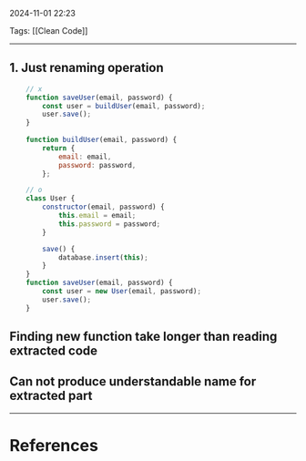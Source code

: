 2024-11-01 22:23

Tags: [[Clean Code]]

---
## 1. Just renaming operation
 
```js
	// x
	function saveUser(email, password) {
		const user = buildUser(email, password);
		user.save();
	}
		
	function buildUser(email, password) {
		return {
			email: email,
			password: password,
		};

	// o
	class User {
		constructor(email, password) {
			this.email = email;		
			this.password = password;
		}

		save() {
			database.insert(this);
		}
	}
	function saveUser(email, password) {
		const user = new User(email, password);
		user.save();
	}
```
## Finding new function take longer than reading extracted code
## Can not produce understandable name for extracted part

---
# References